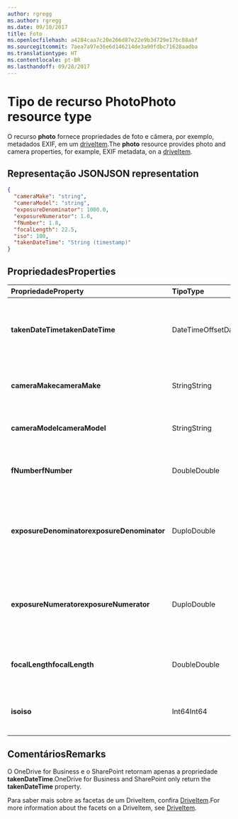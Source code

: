 ```yaml
---
author: rgregg
ms.author: rgregg
ms.date: 09/10/2017
title: Foto
ms.openlocfilehash: a4284caa7c20e266d87e22e9b3d729e17bc88abf
ms.sourcegitcommit: 7aea7a97e36e6d146214de3a90fdbc71628aadba
ms.translationtype: HT
ms.contentlocale: pt-BR
ms.lasthandoff: 09/28/2017
---
```

# <a name="photo-resource-type"></a><span data-ttu-id="ea75b-102">Tipo de recurso Photo</span><span class="sxs-lookup"><span data-stu-id="ea75b-102">Photo resource type</span></span>

<span data-ttu-id="ea75b-103">O recurso **photo** fornece propriedades de foto e câmera, por exemplo, metadados EXIF, em um [driveItem](driveitem.md).</span><span class="sxs-lookup"><span data-stu-id="ea75b-103">The **photo** resource provides photo and camera properties, for example, EXIF metadata, on a [driveItem](driveitem.md).</span></span>

## <a name="json-representation"></a><span data-ttu-id="ea75b-104">Representação JSON</span><span class="sxs-lookup"><span data-stu-id="ea75b-104">JSON representation</span></span>

<!-- {
  "blockType": "resource",
  "optionalProperties": [  ],
  "@odata.type": "microsoft.graph.photo"
}-->
```json
{
  "cameraMake": "string",
  "cameraModel": "string",
  "exposureDenominator": 1000.0,
  "exposureNumerator": 1.0,
  "fNumber": 1.8,
  "focalLength": 22.5,
  "iso": 100,
  "takenDateTime": "String (timestamp)"
}
```

## <a name="properties"></a><span data-ttu-id="ea75b-105">Propriedades</span><span class="sxs-lookup"><span data-stu-id="ea75b-105">Properties</span></span>

| <span data-ttu-id="ea75b-106">Propriedade</span><span class="sxs-lookup"><span data-stu-id="ea75b-106">Property</span></span>                | <span data-ttu-id="ea75b-107">Tipo</span><span class="sxs-lookup"><span data-stu-id="ea75b-107">Type</span></span>           | <span data-ttu-id="ea75b-108">Descrição</span><span class="sxs-lookup"><span data-stu-id="ea75b-108">Description</span></span>
|:------------------------|:---------------|:----------------------------------
| <span data-ttu-id="ea75b-109">**takenDateTime**</span><span class="sxs-lookup"><span data-stu-id="ea75b-109">**takenDateTime**</span></span>       | <span data-ttu-id="ea75b-110">DateTimeOffset</span><span class="sxs-lookup"><span data-stu-id="ea75b-110">DateTimeOffset</span></span> | <span data-ttu-id="ea75b-p101">Representa a data e a hora em que a foto foi tirada. Somente leitura.</span><span class="sxs-lookup"><span data-stu-id="ea75b-p101">Represents the date and time the photo was taken. Read-only.</span></span>
| <span data-ttu-id="ea75b-113">**cameraMake**</span><span class="sxs-lookup"><span data-stu-id="ea75b-113">**cameraMake**</span></span>          | <span data-ttu-id="ea75b-114">String</span><span class="sxs-lookup"><span data-stu-id="ea75b-114">String</span></span>         | <span data-ttu-id="ea75b-p102">Fabricante da câmera. Somente leitura.</span><span class="sxs-lookup"><span data-stu-id="ea75b-p102">Camera manufacturer. Read-only.</span></span>
| <span data-ttu-id="ea75b-117">**cameraModel**</span><span class="sxs-lookup"><span data-stu-id="ea75b-117">**cameraModel**</span></span>         | <span data-ttu-id="ea75b-118">String</span><span class="sxs-lookup"><span data-stu-id="ea75b-118">String</span></span>         | <span data-ttu-id="ea75b-p103">Modelo da câmera. Somente leitura.</span><span class="sxs-lookup"><span data-stu-id="ea75b-p103">Camera model. Read-only.</span></span>
| <span data-ttu-id="ea75b-121">**fNumber**</span><span class="sxs-lookup"><span data-stu-id="ea75b-121">**fNumber**</span></span>             | <span data-ttu-id="ea75b-122">Double</span><span class="sxs-lookup"><span data-stu-id="ea75b-122">Double</span></span>         | <span data-ttu-id="ea75b-p104">O valor de f-stop da câmera. Somente leitura.</span><span class="sxs-lookup"><span data-stu-id="ea75b-p104">The F-stop value from the camera. Read-only.</span></span>
| <span data-ttu-id="ea75b-125">**exposureDenominator**</span><span class="sxs-lookup"><span data-stu-id="ea75b-125">**exposureDenominator**</span></span> | <span data-ttu-id="ea75b-126">Duplo</span><span class="sxs-lookup"><span data-stu-id="ea75b-126">Double</span></span>         | <span data-ttu-id="ea75b-p105">O denominador da fração do tempo de exposição da câmera. Somente leitura.</span><span class="sxs-lookup"><span data-stu-id="ea75b-p105">The denominator for the exposure time fraction from the camera. Read-only.</span></span>
| <span data-ttu-id="ea75b-129">**exposureNumerator**</span><span class="sxs-lookup"><span data-stu-id="ea75b-129">**exposureNumerator**</span></span>   | <span data-ttu-id="ea75b-130">Duplo</span><span class="sxs-lookup"><span data-stu-id="ea75b-130">Double</span></span>         | <span data-ttu-id="ea75b-p106">O numerador da fração do tempo de exposição da câmera. Somente leitura.</span><span class="sxs-lookup"><span data-stu-id="ea75b-p106">The numerator for the exposure time fraction from the camera. Read-only.</span></span>
| <span data-ttu-id="ea75b-133">**focalLength**</span><span class="sxs-lookup"><span data-stu-id="ea75b-133">**focalLength**</span></span>         | <span data-ttu-id="ea75b-134">Double</span><span class="sxs-lookup"><span data-stu-id="ea75b-134">Double</span></span>         | <span data-ttu-id="ea75b-p107">A distância focal da câmera. Somente leitura.</span><span class="sxs-lookup"><span data-stu-id="ea75b-p107">The focal length from the camera. Read-only.</span></span>
| <span data-ttu-id="ea75b-137">**iso**</span><span class="sxs-lookup"><span data-stu-id="ea75b-137">**iso**</span></span>                 | <span data-ttu-id="ea75b-138">Int64</span><span class="sxs-lookup"><span data-stu-id="ea75b-138">Int64</span></span>          | <span data-ttu-id="ea75b-p108">O valor de ISO da câmera. Somente leitura.</span><span class="sxs-lookup"><span data-stu-id="ea75b-p108">The ISO value from the camera. Read-only.</span></span>

## <a name="remarks"></a><span data-ttu-id="ea75b-141">Comentários</span><span class="sxs-lookup"><span data-stu-id="ea75b-141">Remarks</span></span>
<span data-ttu-id="ea75b-142">O OneDrive for Business e o SharePoint retornam apenas a propriedade **takenDateTime**.</span><span class="sxs-lookup"><span data-stu-id="ea75b-142">OneDrive for Business and SharePoint only return the **takenDateTime** property.</span></span>

<span data-ttu-id="ea75b-143">Para saber mais sobre as facetas de um DriveItem, confira [DriveItem](driveitem.md).</span><span class="sxs-lookup"><span data-stu-id="ea75b-143">For more information about the facets on a DriveItem, see [DriveItem](driveitem.md).</span></span>
<!-- {
  "type": "#page.annotation",
  "description": "The photo facet provides details about the camera and settings on the camera for photos.",
  "keywords": "camera make,camera model, exposure, f-stop, iso",
  "section": "documentation",
  "tocPath": "Facets/Photo"
} -->
